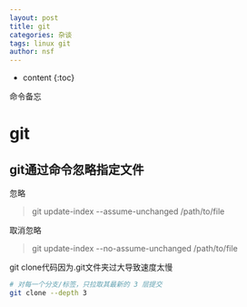 ```yaml
---
layout: post
title: git
categories: 杂谈
tags: linux git
author: nsf
---
```


* content
{:toc}

命令备忘




# git

## git通过命令忽略指定文件

忽略
> git update-index --assume-unchanged /path/to/file

取消忽略

> git update-index --no-assume-unchanged /path/to/file

git clone代码因为.git文件夹过大导致速度太慢

```bash
# 对每一个分支/标签，只拉取其最新的 3 层提交
git clone --depth 3
```
